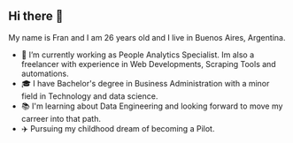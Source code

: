 ## Hi there 👋
My name is Fran and I am 26 years old and I live in Buenos Aires, Argentina.

- 🏢 I’m currently working as People Analytics Specialist. Im also a freelancer with experience in Web Developments, Scraping Tools and automations.
- 🎓 I have Bachelor's degree in Business Administration with a minor field in Technology and data science.
- 📚 I'm learning about Data Engineering and looking forward to move my carreer into that path.
- ✈️ Pursuing my childhood dream of becoming a Pilot.
<!--
**franzarate/franzarate** is a ✨ _special_ ✨ repository because its `README.md` (this file) appears on your GitHub profile.

Here are some ideas to get you started:

- 🔭 I’m currently working on ...
- 🌱 I’m currently learning ...
- 👯 I’m looking to collaborate on ...
- 🤔 I’m looking for help with ...
- 💬 Ask me about ...
- 📫 How to reach me: ...
- 😄 Pronouns: ...
- ⚡ Fun fact: ...
-->
